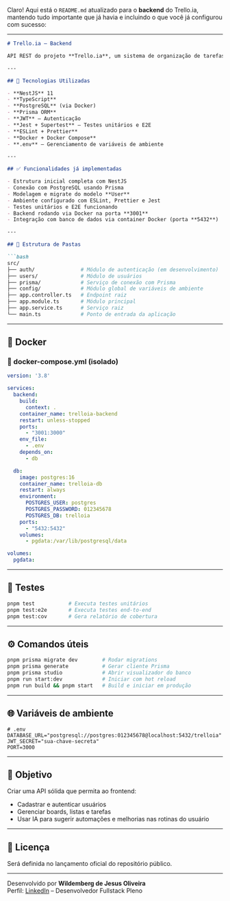 Claro! Aqui está o `README.md` atualizado para o **backend** do Trello.ia, mantendo tudo importante que já havia e incluindo o que você já configurou com sucesso:

---

```md
# Trello.ia – Backend

API REST do projeto **Trello.ia**, um sistema de organização de tarefas estilo Trello com inteligência artificial integrada. Desenvolvido em **NestJS** com foco em escalabilidade, boas práticas e deploy em container.

---

## 🚀 Tecnologias Utilizadas

- **NestJS** 11
- **TypeScript**
- **PostgreSQL** (via Docker)
- **Prisma ORM**
- **JWT** – Autenticação
- **Jest + Supertest** – Testes unitários e E2E
- **ESLint + Prettier**
- **Docker + Docker Compose**
- **.env** – Gerenciamento de variáveis de ambiente

---

## ✅ Funcionalidades já implementadas

- Estrutura inicial completa com NestJS
- Conexão com PostgreSQL usando Prisma
- Modelagem e migrate do modelo **User**
- Ambiente configurado com ESLint, Prettier e Jest
- Testes unitários e E2E funcionando
- Backend rodando via Docker na porta **3001**
- Integração com banco de dados via container Docker (porta **5432**)

---

## 📁 Estrutura de Pastas

```bash
src/
├── auth/               # Módulo de autenticação (em desenvolvimento)
├── users/              # Módulo de usuários
├── prisma/             # Serviço de conexão com Prisma
├── config/             # Módulo global de variáveis de ambiente
├── app.controller.ts   # Endpoint raiz
├── app.module.ts       # Módulo principal
├── app.service.ts      # Serviço raiz
└── main.ts             # Ponto de entrada da aplicação
```

---

## 🐳 Docker

### 🧱 docker-compose.yml (isolado)

```yaml
version: '3.8'

services:
  backend:
    build:
      context: .
    container_name: trelloia-backend
    restart: unless-stopped
    ports:
      - "3001:3000"
    env_file:
      - .env
    depends_on:
      - db

  db:
    image: postgres:16
    container_name: trelloia-db
    restart: always
    environment:
      POSTGRES_USER: postgres
      POSTGRES_PASSWORD: 012345678
      POSTGRES_DB: trelloia
    ports:
      - "5432:5432"
    volumes:
      - pgdata:/var/lib/postgresql/data

volumes:
  pgdata:
```

---

## 🧪 Testes

```bash
pnpm test           # Executa testes unitários
pnpm test:e2e       # Executa testes end-to-end
pnpm test:cov       # Gera relatório de cobertura
```

---

## ⚙️ Comandos úteis

```bash
pnpm prisma migrate dev        # Rodar migrations
pnpm prisma generate           # Gerar cliente Prisma
pnpm prisma studio             # Abrir visualizador do banco
pnpm run start:dev             # Iniciar com hot reload
pnpm run build && pnpm start   # Build e iniciar em produção
```

---

## 🌐 Variáveis de ambiente

```env
# .env
DATABASE_URL="postgresql://postgres:012345678@localhost:5432/trelloia"
JWT_SECRET="sua-chave-secreta"
PORT=3000
```

---

## 🧠 Objetivo

Criar uma API sólida que permita ao frontend:

- Cadastrar e autenticar usuários
- Gerenciar boards, listas e tarefas
- Usar IA para sugerir automações e melhorias nas rotinas do usuário

---

## 📄 Licença

Será definida no lançamento oficial do repositório público.

---

Desenvolvido por **Wildemberg de Jesus Oliveira**  
Perfil: [LinkedIn](https://www.linkedin.com/in/wildemberg-de-jesus-oliveira/) – Desenvolvedor Fullstack Pleno
```